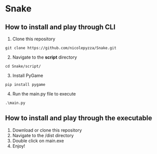 # Snake

## How to install and play through CLI
1. Clone this repository
```
git clone https://github.com/nicolepyzza/Snake.git
```

2. Navigate to the **script** directory
```
cd Snake/script/ 
```

3. Install PyGame
```
pip install pygame
```

4. Run the main.py file to execute
```
.\main.py
```

## How to install and play through the executable
1. Download or clone this repository
2. Navigate to the /dist directory
3. Double click on main.exe
4. Enjoy!
